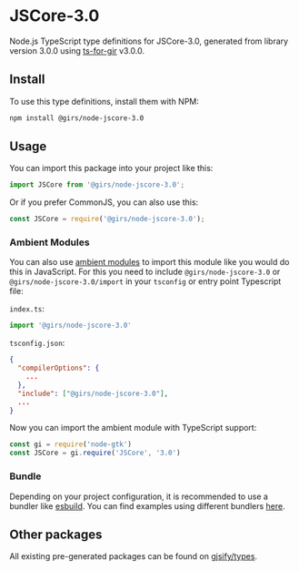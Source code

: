 
# JSCore-3.0

Node.js TypeScript type definitions for JSCore-3.0, generated from library version 3.0.0 using [ts-for-gir](https://github.com/gjsify/ts-for-gir) v3.0.0.


## Install

To use this type definitions, install them with NPM:
```bash
npm install @girs/node-jscore-3.0
```

## Usage

You can import this package into your project like this:
```ts
import JSCore from '@girs/node-jscore-3.0';
```

Or if you prefer CommonJS, you can also use this:
```ts
const JSCore = require('@girs/node-jscore-3.0');
```

### Ambient Modules

You can also use [ambient modules](https://github.com/gjsify/ts-for-gir/tree/main/packages/cli#ambient-modules) to import this module like you would do this in JavaScript.
For this you need to include `@girs/node-jscore-3.0` or `@girs/node-jscore-3.0/import` in your `tsconfig` or entry point Typescript file:

`index.ts`:
```ts
import '@girs/node-jscore-3.0'
```

`tsconfig.json`:
```json
{
  "compilerOptions": {
    ...
  },
  "include": ["@girs/node-jscore-3.0"],
  ...
}
```

Now you can import the ambient module with TypeScript support: 

```ts
const gi = require('node-gtk')
const JSCore = gi.require('JSCore', '3.0')
```


### Bundle

Depending on your project configuration, it is recommended to use a bundler like [esbuild](https://esbuild.github.io/). You can find examples using different bundlers [here](https://github.com/gjsify/ts-for-gir/tree/main/examples).

## Other packages

All existing pre-generated packages can be found on [gjsify/types](https://github.com/gjsify/types).

